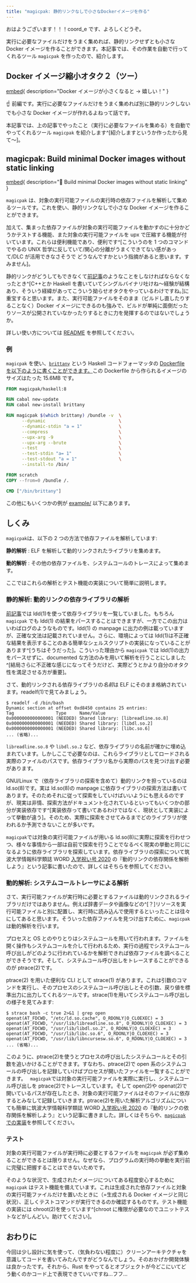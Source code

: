 ```yaml
---
title: "magicpak: 静的リンクなしで小さなDockerイメージを作る"
---
```


おはようございます！！！coord_e です、よろしくどうぞ。

実行に必要なファイルだけをうまく集めれば、静的リンクせずとも小さな Docker イメージを作ることができます。本記事では、その作業を自動で行ってくれるツール `magicpak` を作ったので、紹介します。

## Docker イメージ縮小オタク２（ツー）

[embed](/post/2020-03-28-small-docker-image.html "Dockerイメージ縮小オタク"){ description="Docker イメージが小さくなると → 嬉しい！" }

☝️ 前編です。実行に必要なファイルだけをうまく集めれば別に静的リンクしないでも小さな Docker イメージが作れるよねって話です。

本記事では、上の記事でやったこと（実行に必要なファイルを集める）を自動でやってくれるツール `magicpak` を紹介します^[紹介しますというか作ったから見て〜]。

## magicpak: Build minimal Docker images without static linking

[embed](https://github.com/coord-e/magicpak "coord-e/magicpak"){ description="🔨 Build minimal Docker images without static linking" }

`magicpak` は、対象の実行可能ファイルの実行時の依存ファイルを解析して集めるツールです。これを使い、静的リンクなしで小さな Docker イメージを作ることができます。

加えて、集まった依存ファイルが対象の実行可能ファイルを動かすのに十分かどうかテストする機能、また対象の実行可能ファイルを upx で圧縮する機能が付いています。これらは便利機能であり、便利です^[こういうのを 1 つのコマンドでやるの UNIX 哲学に反していて/関心の分離がうまくできてない感があって/DLC が活用できなさそうで どうなんですかという指摘があると思います。すみません]。

静的リンクがどうしてもできなくて[前記事](/post/2020-03-28-small-docker-image.html)のようなことをしなければならなくなったとき^[C++とか Haskell を書いていてシングルバイナリ吐けね〜経験が結構あり、そういう経緯があってこういう拗らせオタクをやっているわけですね。]に重宝すると思います。また、実行可能ファイルをそのまま（ビルドし直したりすることなく）Docker イメージにできるのも強みで、ビルドが単純に面倒だったりソースが公開されていなかったりするときに力を発揮するのではないでしょうか。

詳しい使い方については [README](https://github.com/coord-e/magicpak#readme) を参照してください。

### 例

`magicpak` を使い、[`brittany`](https://github.com/lspitzner/brittany) という Haskell コードフォーマッタの [Dockerfile を以下のように書くことができます。](https://github.com/coord-e/magicpak/tree/develop/example/brittany)この Dockerfile から作られるイメージのサイズはたった 15.6MB です。

```dockerfile
FROM magicpak/haskell:8

RUN cabal new-update
RUN cabal new-install brittany

RUN magicpak $(which brittany) /bundle -v  \
      --dynamic                            \
      --dynamic-stdin "a = 1"              \
      --compress                           \
      --upx-arg -9                         \
      --upx-arg --brute                    \
      --test                               \
      --test-stdin "a= 1"                  \
      --test-stdout "a = 1"                \
      --install-to /bin/

FROM scratch
COPY --from=0 /bundle /.

CMD ["/bin/brittany"]
```

この他にもいくつかの例が [example/](https://github.com/coord-e/magicpak/tree/develop/example) 以下にあります。

## しくみ

`magicpak`は、以下の 2 つの方法で依存ファイルを解析しています:

**静的解析**
: ELF を解析して動的リンクされたライブラリを集めます。

**動的解析**
: その他の依存ファイルを、システムコールのトレースによって集めます。

ここではこれらの解析とテスト機能の実装について簡単に説明します。

### 静的解析: 動的リンクの依存ライブラリの解析

[前記事](/post/2020-03-28-small-docker-image.html)では ldd(1)を使って依存ライブラリを一覧していました。もちろん `magicpak` でも ldd(1) の結果をパースすることはできますが、一方でこの出力はいわばログのようなものです。ldd(1) の manpage に出力の例は載っていますが、正確な文法は記載されていません。さらに、環境によっては ldd(1)は不正確な結果を表示することのある簡単なシェルスクリプトの実装になっていることがあります^[うちはそうだった]。こういった理由から `magicpak` では ldd(1)の出力をパースせずに、documented な方法のみを用いて解析を行うことにしました^[結局さらに不正確な感じになってそうだけど、実際どうとかより自分のオタク性を満足させる方が重要]。

さて、動的リンクされる依存ライブラリの*名前*は ELF にそのまま格納されています。readelf(1)で見てみましょう。

```
$ readelf -d /bin/bash
Dynamic section at offset 0xd8450 contains 25 entries:
Tag                Type     Name/Value
0x0000000000000001 (NEEDED) Shared library: [libreadline.so.8]
0x0000000000000001 (NEEDED) Shared library: [libdl.so.2]
0x0000000000000001 (NEEDED) Shared library: [libc.so.6]
... (省略)...
```

`libreadline.so.8` や `libdl.so.2` など、依存ライブラリの名前が確かに埋め込まれています。しかしここで必要なのは、これらライブラリとしてロードされる実際のファイルのパスです。依存ライブラリ名から実際のパスを見つけ出す必要があります。

GNU/Linux で（依存ライブラリの探索を含めて）動的リンクを担っているのは ld.so(8)です。実は ld.so(8)の manpage に依存ライブラリの探索方法は書いてあります。そのためそれに従って探索をしていけばいいようにも思えるのですが、現実は非情、探索方法がドキュメント化されているといってもいくつかの部分が実装依存です^[実装依存って書いてあるわけではなく、現状として実装によって挙動が違う]。そのため、実際に探索をさせてみるまでどのライブラリが使われるか予測できないことが多いです。

`magicpak`では対象の実行可能ファイルが用いる ld.so(8)に実際に探索を行わせつつ、様々な事情から一部は自前で探索を行うことでなるべく現実の挙動と同じになるように依存ライブラリを探索しています。依存ライブラリの探索について筑波大学情報科学類誌 WORD [入学祝い号 2020](https://www.word-ac.net/post/2020/0403-iwai2020/) の『動的リンクの依存関係を解析しよう』という記事に書いたので、詳しくはそちらを参照してください。

### 動的解析: システムコールトレーサによる解析

さて、実行可能ファイルが実行時に必要とするファイルは動的リンクされるライブラリだけではありません。例えば辞書データや画像などの^[？]リソースを実行可能ファイルと別に配置し、実行時に読み込んで使用するといったことは往々にしてあると思います。そういった依存ファイルを見つけ出すために、`magicpak`は動的解析を行います。

プロセスと OS とのやりとりはシステムコールを用いて行われます。ファイルを開く操作もシステムコールを介して行われるため、実行の過程でシステムコール呼び出しがどのように行われているかを解析できれば依存ファイルを調べることができそうです。そして、システムコール呼び出しをトレースすることができるのが ptrace(2)です。

ptrace(2) を用いた便利な CLI として strace(1) があります。これは引数のコマンドを実行し、そのプロセスのシステムコール呼び出しとその引数、戻り値を標準出力に出力してくれるツールです。strace(1)を用いてシステムコール呼び出しの様子を見てみます:

```
$ strace bash -c true 2>&1 | grep open
openat(AT_FDCWD, "/etc/ld.so.cache", O_RDONLY|O_CLOEXEC) = 3
openat(AT_FDCWD, "/usr/lib/libreadline.so.8", O_RDONLY|O_CLOEXEC) = 3
openat(AT_FDCWD, "/usr/lib/libdl.so.2", O_RDONLY|O_CLOEXEC) = 3
openat(AT_FDCWD, "/usr/lib/libc.so.6", O_RDONLY|O_CLOEXEC) = 3
openat(AT_FDCWD, "/usr/lib/libncursesw.so.6", O_RDONLY|O_CLOEXEC) = 3
... (省略)...
```

このように、ptrace(2)を使うとプロセスの呼び出したシステムコールとその引数を追いかけることができます。すなわち、ptrace(2)で open 系のシステムコールの呼び出しを記録していけばプロセスが開いたファイルを一覧することができます。
` magicpak`では対象の実行可能ファイルを実際に実行し、システムコール呼び出しを ptrace(2)でトレースしています。そして open(2)や openat(2)で開いているパスが存在したとき、対象の実行可能ファイルはそのファイルに依存するとみなして記録していきます。ptrace(2)を用いた解析アルゴリズムについても簡単に筑波大学情報科学類誌 WORD [入学祝い号 2020](https://www.word-ac.net/post/2020/0403-iwai2020/) の『動的リンクの依存関係を解析しよう』という記事に書きました。詳しくはそちらや、[`magicpak`での実装](https://github.com/coord-e/magicpak/blob/develop/src/base/trace.rs)を参照してください。

### テスト

対象の実行可能ファイルが実行時に必要とするファイルを `magicpak` が必ず集めることができるとは限りません。なぜなら、プログラムの実行時の挙動を実行前に完璧に把握することはできないためです。

そのような状況で、生成されたイメージについてある程度安心するために `magicpak` はテスト機能を備えています。これは生成された依存ファイルと対象の実行可能ファイルだけを置いたときに（=生成される Docker イメージと同じ状況）、正しくテストコマンドが実行できるのか確認するものです。テスト機能の実装には chroot(2)を使っています^[chroot に権限が必要なのでユニットテストなどがしんどい。助けてください]。

## おわりに

今回は少し設計に気を使って、（気負わない程度に）クリーンアーキテクチャを意識してコードを書いてみたんですがどうなんでしょう。そのおかげか開発体験は良かったです。それから、Rust をやってるとオブジェクトが今どこにいてどう動くのかコード上で表現できていいですね…フフ…
